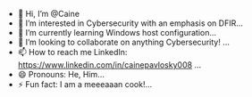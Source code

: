 - 👋 Hi, I’m @Caine
- 👀 I’m interested in Cybersecurity with an emphasis on DFIR...
- 🌱 I’m currently learning Windows host configuration...
- 💞️ I’m looking to collaborate on anything Cybersecurity! ...
- 📫 How to reach me LinkedIn: https://www.linkedin.com/in/cainepavlosky008 ...
- 😄 Pronouns: He, Him...
- ⚡ Fun fact: I am a meeeaaan cook!...

<!---
cainepavl/cainepavl is a ✨ special ✨ repository because its `README.md` (this file) appears on your GitHub profile.
You can click the Preview link to take a look at your changes.
--->
